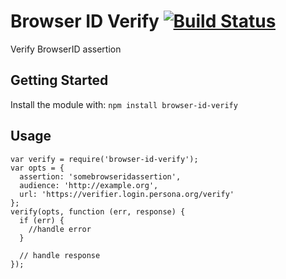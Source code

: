 # Browser ID Verify [![Build Status](https://secure.travis-ci.org/connrs/node-browser-id-verify.png?branch=master)](http://travis-ci.org/connrs/node-browser-id-verify)

Verify BrowserID assertion

## Getting Started

Install the module with: `npm install browser-id-verify`

## Usage

    var verify = require('browser-id-verify');
    var opts = {
      assertion: 'somebrowseridassertion',
      audience: 'http://example.org',
      url: 'https://verifier.login.persona.org/verify'
    };
    verify(opts, function (err, response) {
      if (err) {
        //handle error
      }

      // handle response
    });
